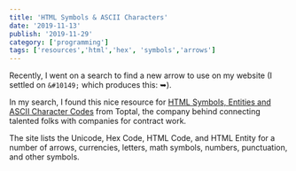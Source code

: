 ```yaml
---
title: 'HTML Symbols & ASCII Characters'
date: '2019-11-13'
publish: '2019-11-29'
category: ['programming']
tags: ['resources','html','hex', 'symbols','arrows']
---
```


Recently, I went on a search to find a new arrow to use on my website (I settled on `&#10149;` which produces this: &#10149;).

In my search, I found this nice resource for [HTML Symbols, Entities and ASCII Character Codes](https://www.toptal.com/designers/htmlarrows/) from Toptal, the company behind connecting talented folks with companies for contract work.

The site lists the Unicode, Hex Code, HTML Code, and HTML Entity for a number of arrows, currencies, letters, math symbols, numbers, punctuation, and other symbols.

